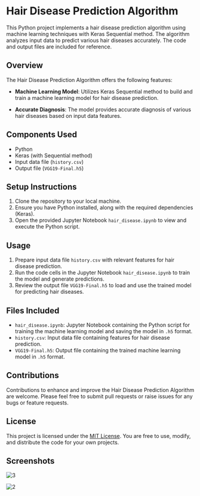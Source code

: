 # Hair Disease Prediction Algorithm

This Python project implements a hair disease prediction algorithm using machine learning techniques with Keras Sequential method. The algorithm analyzes input data to predict various hair diseases accurately. The code and output files are included for reference.

## Overview

The Hair Disease Prediction Algorithm offers the following features:

- **Machine Learning Model**: Utilizes Keras Sequential method to build and train a machine learning model for hair disease prediction.

- **Accurate Diagnosis**: The model provides accurate diagnosis of various hair diseases based on input data features.

## Components Used

- Python
- Keras (with Sequential method)
- Input data file (`history.csv`)
- Output file (`VGG19-Final.h5`)

## Setup Instructions

1. Clone the repository to your local machine.
2. Ensure you have Python installed, along with the required dependencies (Keras).
3. Open the provided Jupyter Notebook `hair_disease.ipynb` to view and execute the Python script.

## Usage

1. Prepare input data file `history.csv` with relevant features for hair disease prediction.
2. Run the code cells in the Jupyter Notebook `hair_disease.ipynb` to train the model and generate predictions.
3. Review the output file `VGG19-Final.h5` to load and use the trained model for predicting hair diseases.

## Files Included

- `hair_disease.ipynb`: Jupyter Notebook containing the Python script for training the machine learning model and saving the model in `.h5` format.
- `history.csv`: Input data file containing features for hair disease prediction.
- `VGG19-Final.h5`: Output file containing the trained machine learning model in `.h5` format.

## Contributions

Contributions to enhance and improve the Hair Disease Prediction Algorithm are welcome. Please feel free to submit pull requests or raise issues for any bugs or feature requests.

## License

This project is licensed under the [MIT License](LICENSE). You are free to use, modify, and distribute the code for your own projects.


## Screenshots


![3](https://github.com/adarshsonkusre/Hair-Disease-Prediction-using-Machine-Learning-/assets/115790171/14e1189d-eb7c-436b-89f0-abdf003bbcda)


![2](https://github.com/adarshsonkusre/Hair-Disease-Prediction-using-Machine-Learning-/assets/115790171/4ca8b7c9-c277-42d9-9fb9-964803ca8045)







